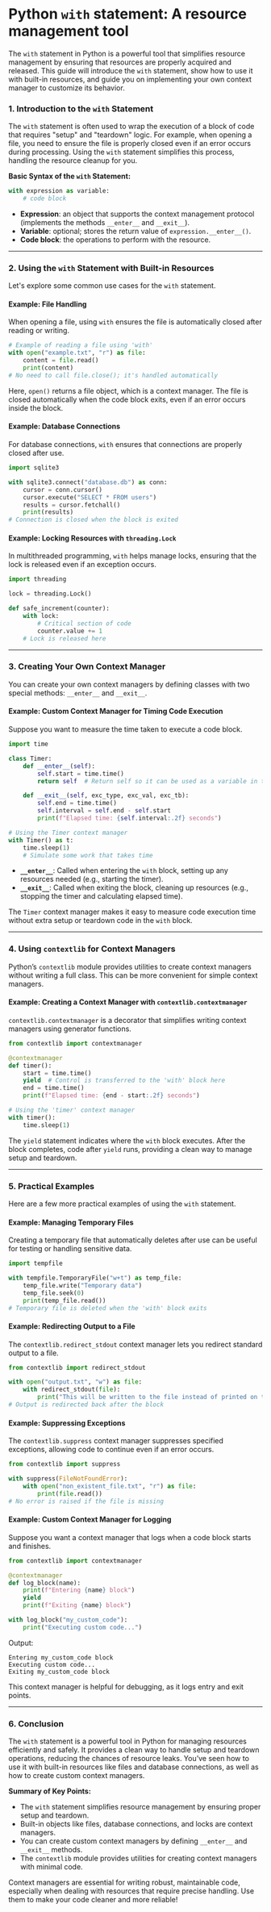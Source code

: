 # Python `with` statement: A resource management tool

The `with` statement in Python is a powerful tool that simplifies resource management by ensuring that resources are properly acquired and released. This guide will introduce the `with` statement, show how to use it with built-in resources, and guide you on implementing your own context manager to customize its behavior.

<a name="intro"></a>
### 1. Introduction to the `with` Statement

The `with` statement is often used to wrap the execution of a block of code that requires "setup" and "teardown" logic. For example, when opening a file, you need to ensure the file is properly closed even if an error occurs during processing. Using the `with` statement simplifies this process, handling the resource cleanup for you.

**Basic Syntax of the `with` Statement:**

```python
with expression as variable:
    # code block
```

- **Expression**: an object that supports the context management protocol (implements the methods `__enter__` and `__exit__`).
- **Variable**: optional; stores the return value of `expression.__enter__()`.
- **Code block**: the operations to perform with the resource.

---

<a name="built-in"></a>
### 2. Using the `with` Statement with Built-in Resources

Let's explore some common use cases for the `with` statement.

#### Example: File Handling

When opening a file, using `with` ensures the file is automatically closed after reading or writing.

```python
# Example of reading a file using 'with'
with open("example.txt", "r") as file:
    content = file.read()
    print(content)
# No need to call file.close(); it's handled automatically
```

Here, `open()` returns a file object, which is a context manager. The file is closed automatically when the code block exits, even if an error occurs inside the block.

#### Example: Database Connections

For database connections, `with` ensures that connections are properly closed after use.

```python
import sqlite3

with sqlite3.connect("database.db") as conn:
    cursor = conn.cursor()
    cursor.execute("SELECT * FROM users")
    results = cursor.fetchall()
    print(results)
# Connection is closed when the block is exited
```

#### Example: Locking Resources with `threading.Lock`

In multithreaded programming, `with` helps manage locks, ensuring that the lock is released even if an exception occurs.

```python
import threading

lock = threading.Lock()

def safe_increment(counter):
    with lock:
        # Critical section of code
        counter.value += 1
    # Lock is released here
```

---

<a name="custom-context"></a>
### 3. Creating Your Own Context Manager

You can create your own context managers by defining classes with two special methods: `__enter__` and `__exit__`.

#### Example: Custom Context Manager for Timing Code Execution

Suppose you want to measure the time taken to execute a code block.

```python
import time

class Timer:
    def __enter__(self):
        self.start = time.time()
        return self  # Return self so it can be used as a variable in the 'with' block

    def __exit__(self, exc_type, exc_val, exc_tb):
        self.end = time.time()
        self.interval = self.end - self.start
        print(f"Elapsed time: {self.interval:.2f} seconds")

# Using the Timer context manager
with Timer() as t:
    time.sleep(1)
    # Simulate some work that takes time
```

- **`__enter__`**: Called when entering the `with` block, setting up any resources needed (e.g., starting the timer).
- **`__exit__`**: Called when exiting the block, cleaning up resources (e.g., stopping the timer and calculating elapsed time).

The `Timer` context manager makes it easy to measure code execution time without extra setup or teardown code in the `with` block.

---

<a name="contextlib"></a>
### 4. Using `contextlib` for Context Managers

Python’s `contextlib` module provides utilities to create context managers without writing a full class. This can be more convenient for simple context managers.

#### Example: Creating a Context Manager with `contextlib.contextmanager`

`contextlib.contextmanager` is a decorator that simplifies writing context managers using generator functions.

```python
from contextlib import contextmanager

@contextmanager
def timer():
    start = time.time()
    yield  # Control is transferred to the 'with' block here
    end = time.time()
    print(f"Elapsed time: {end - start:.2f} seconds")

# Using the 'timer' context manager
with timer():
    time.sleep(1)
```

The `yield` statement indicates where the `with` block executes. After the block completes, code after `yield` runs, providing a clean way to manage setup and teardown.

---

<a name="examples"></a>
### 5. Practical Examples

Here are a few more practical examples of using the `with` statement.

#### Example: Managing Temporary Files

Creating a temporary file that automatically deletes after use can be useful for testing or handling sensitive data.

```python
import tempfile

with tempfile.TemporaryFile("w+t") as temp_file:
    temp_file.write("Temporary data")
    temp_file.seek(0)
    print(temp_file.read())
# Temporary file is deleted when the 'with' block exits
```

#### Example: Redirecting Output to a File

The `contextlib.redirect_stdout` context manager lets you redirect standard output to a file.

```python
from contextlib import redirect_stdout

with open("output.txt", "w") as file:
    with redirect_stdout(file):
        print("This will be written to the file instead of printed on the screen.")
# Output is redirected back after the block
```

#### Example: Suppressing Exceptions

The `contextlib.suppress` context manager suppresses specified exceptions, allowing code to continue even if an error occurs.

```python
from contextlib import suppress

with suppress(FileNotFoundError):
    with open("non_existent_file.txt", "r") as file:
        print(file.read())
# No error is raised if the file is missing
```

#### Example: Custom Context Manager for Logging

Suppose you want a context manager that logs when a code block starts and finishes.

```python
from contextlib import contextmanager

@contextmanager
def log_block(name):
    print(f"Entering {name} block")
    yield
    print(f"Exiting {name} block")

with log_block("my_custom_code"):
    print("Executing custom code...")
```

Output:
```plaintext
Entering my_custom_code block
Executing custom code...
Exiting my_custom_code block
```

This context manager is helpful for debugging, as it logs entry and exit points.

---

<a name="conclusion"></a>
### 6. Conclusion

The `with` statement is a powerful tool in Python for managing resources efficiently and safely. It provides a clean way to handle setup and teardown operations, reducing the chances of resource leaks. You’ve seen how to use it with built-in resources like files and database connections, as well as how to create custom context managers.

**Summary of Key Points:**
- The `with` statement simplifies resource management by ensuring proper setup and teardown.
- Built-in objects like files, database connections, and locks are context managers.
- You can create custom context managers by defining `__enter__` and `__exit__` methods.
- The `contextlib` module provides utilities for creating context managers with minimal code.

Context managers are essential for writing robust, maintainable code, especially when dealing with resources that require precise handling. Use them to make your code cleaner and more reliable!

